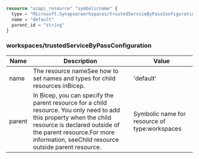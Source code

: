 ```terraform
resource "azapi_resource" "symbolicname" {
  type = "Microsoft.Synapse/workspaces/trustedServiceByPassConfiguration@2021-06-01-preview"
  name = "default"
  parent_id = "string"
}

```

### workspaces/trustedServiceByPassConfiguration

| Name | Description | Value |
|-|-|-|
| name | The resource nameSee how to set names and types for child resources inBicep. | 'default' |
| parent | In Bicep, you can specify the parent resource for a child resource. You only need to add this property when the child resource is declared outside of the parent resource.For more information, seeChild resource outside parent resource. | Symbolic name for resource of type:workspaces |


